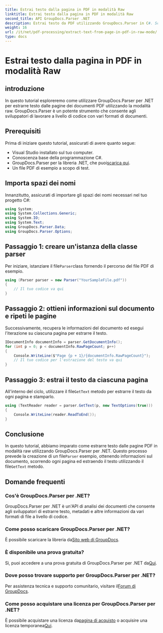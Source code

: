 ```yaml
---
title: Estrai testo dalla pagina in PDF in modalità Raw
linktitle: Estrai testo dalla pagina in PDF in modalità Raw
second_title: API GroupDocs.Parser .NET
description: Estrai testo da PDF utilizzando GroupDocs.Parser in C#. Scopri un'estrazione efficiente del testo PDF con questa potente libreria .NET.
weight: 16
url: /it/net/pdf-processing/extract-text-from-page-in-pdf-in-raw-mode/
type: docs
---
```

# Estrai testo dalla pagina in PDF in modalità Raw

## introduzione
In questo tutorial esploreremo come utilizzare GroupDocs.Parser per .NET per estrarre testo dalle pagine dei documenti PDF utilizzando la modalità raw. GroupDocs.Parser è un potente strumento che consente agli sviluppatori di lavorare a livello di codice con vari formati di documenti.
## Prerequisiti
Prima di iniziare questo tutorial, assicurati di avere quanto segue:
- Visual Studio installato sul tuo computer.
- Conoscenza base della programmazione C#.
- GroupDocs.Parser per la libreria .NET, che puoi[scarica qui](https://releases.groupdocs.com/parser/net/).
- Un file PDF di esempio a scopo di test.

## Importa spazi dei nomi
Innanzitutto, assicurati di importare gli spazi dei nomi necessari nel tuo progetto C#:
```csharp
using System;
using System.Collections.Generic;
using System.IO;
using System.Text;
using GroupDocs.Parser.Data;
using GroupDocs.Parser.Options;
```
## Passaggio 1: creare un'istanza della classe parser
 Per iniziare, istanziare il file`Parser`class fornendo il percorso del file PDF di esempio.
```csharp
using (Parser parser = new Parser("YourSampleFile.pdf"))
{
    // Il tuo codice va qui
}
```
## Passaggio 2: ottieni informazioni sul documento e ripeti le pagine
Successivamente, recupera le informazioni del documento ed esegui l'iterazione su ciascuna pagina per estrarre il testo.
```csharp
IDocumentInfo documentInfo = parser.GetDocumentInfo();
for (int p = 0; p < documentInfo.RawPageCount; p++)
{
    Console.WriteLine($"Page {p + 1}/{documentInfo.RawPageCount}");
    // Il tuo codice per l'estrazione del testo va qui
}
```
## Passaggio 3: estrai il testo da ciascuna pagina
 All'interno del ciclo, utilizzare il file`GetText` metodo per estrarre il testo da ogni pagina e stamparlo.
```csharp
using (TextReader reader = parser.GetText(p, new TextOptions(true)))
{
    Console.WriteLine(reader.ReadToEnd());
}
```

## Conclusione
 In questo tutorial, abbiamo imparato come estrarre testo dalle pagine PDF in modalità raw utilizzando GroupDocs.Parser per .NET. Questo processo prevede la creazione di un file`Parser` esempio, ottenendo informazioni sul documento, scorrendo ogni pagina ed estraendo il testo utilizzando il file`GetText` metodo.

## Domande frequenti
### Cos'è GroupDocs.Parser per .NET?
GroupDocs.Parser per .NET è un'API di analisi dei documenti che consente agli sviluppatori di estrarre testo, metadati e altre informazioni da vari formati di file a livello di codice.
### Come posso scaricare GroupDocs.Parser per .NET?
 È possibile scaricare la libreria da[Sito web di GroupDocs](https://releases.groupdocs.com/parser/net/).
### È disponibile una prova gratuita?
 Sì, puoi accedere a una prova gratuita di GroupDocs.Parser per .NET da[Qui](https://releases.groupdocs.com/).
### Dove posso trovare supporto per GroupDocs.Parser per .NET?
 Per assistenza tecnica e supporto comunitario, visitare il[Forum di GroupDocs](https://forum.groupdocs.com/c/parser/17).
### Come posso acquistare una licenza per GroupDocs.Parser per .NET?
 È possibile acquistare una licenza da[pagina di acquisto](https://purchase.groupdocs.com/buy) o acquisire una licenza temporanea[Qui](https://purchase.groupdocs.com/temporary-license/).